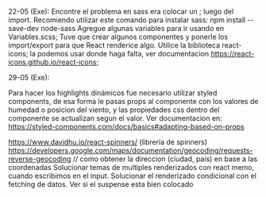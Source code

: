 22-05 (Exe):
Encontre el problema en sass era colocar un ; luego del import. Recomiendo utilizar este comando para instalar sass: npm install --save-dev node-sass
Agregue algunas variables para ir usando en Variables.scss;
Tuve que crear algunos componentes y ponerle los import/export para que React renderice algo.
Utilice la biblioteca react-icons; la podemos usar donde haga falta, ver documentacion https://react-icons.github.io/react-icons;

29-05 (Exe):

Para hacer los highlights dinámicos fue necesario utilizar styled components, de esa forma le pasas props al componente con los valores de humedad o posicion del viento, y las propiedades css dentro del componente se actualizan segun el valor.
Ver documentacion en: https://styled-components.com/docs/basics#adapting-based-on-props

https://www.davidhu.io/react-spinners/ (libreria de spinners)
https://developers.google.com/maps/documentation/geocoding/requests-reverse-geocoding // como obtener la direccion (ciudad, pais) en base a las coordenadas
Solucionar temas de multiples renderizados con react memo, cuando escribimos en el input.
Solucionar el renderizado condicional con el fetching de datos.
Ver si el suspense esta bien colocado
